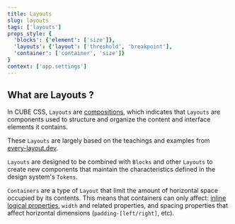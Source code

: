 ```yaml
---
title: Layouts
slug: layouts
tags: ['layouts']
props_style: {
  'blocks': {'element': ['size']},
  'layouts': {'layout': ['threshold', 'breakpoint'],
  'container': ['container', 'size']}
}
context: ['app.settings']
---
```


## What are Layouts ?

In CUBE CSS, `Layouts` are [compositions](https://cube.fyi/composition.html), which indicates that `Layouts` are components used to structure and organize the content and interface elements it contains.

These `Layouts` are largely based on the teachings and examples from [every-layout.dev](https://every-layout.dev/).

`Layouts` are designed to be combined with `Blocks` and other `Layouts` to create new components that maintain the characteristics defined in the design system's `Tokens`.

`Containers` are a type of `Layout` that limit the amount of horizontal space occupied by its contents. This means that containers can only affect: [inline logical properties](https://developer.mozilla.org/en-US/docs/Web/CSS/CSS_Logical_Properties), `width` and related properties, and spacing properties that affect horizontal dimensions (`padding-[left/right]`, etc).
